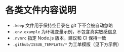 # 各类文件内容说明

- `.keep` 文件用于保持空目录在 git 下不会被自动忽略
- `.env.example` 为环境变量示例，不包含真实敏感信息
- `.nvmrc` 指定 Node.js 版本，建议和 CI 保持一致
- `.github/ISSUE_TEMPLATE/*` 为工单模版（见下方示例）
